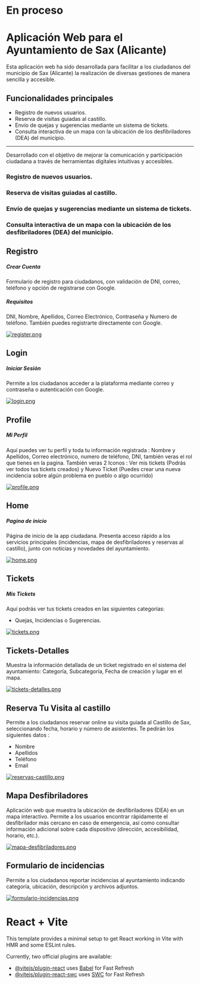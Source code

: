 # En proceso
# Aplicación Web para el Ayuntamiento de Sax (Alicante)

Esta aplicación web ha sido desarrollada para facilitar a los ciudadanos del municipio de Sax (Alicante) la realización de diversas gestiones de manera sencilla y accesible.

## Funcionalidades principales

- Registro de nuevos usuarios.  
- Reserva de visitas guiadas al castillo.  
- Envío de quejas y sugerencias mediante un sistema de tickets.  
- Consulta interactiva de un mapa con la ubicación de los desfibriladores (DEA) del municipio.

---

Desarrollado con el objetivo de mejorar la comunicación y participación ciudadana a través de herramientas digitales intuitivas y accesibles.

### Registro de nuevos usuarios.

### Reserva de visitas guiadas al castillo.

### Envío de quejas y sugerencias mediante un sistema de tickets.

### Consulta interactiva de un mapa con la ubicación de los desfibriladores (DEA) del municipio.

## Registro

##### Crear Cuenta
Formulario de registro para ciudadanos, con validación de DNI, correo, teléfono y opción de registrarse con Google.

##### Requisitos 
DNI, Nombre, Apellidos, Correo Electrónico, Contraseña y Numero de teléfono.
También puedes registrarte directamente con Google.

[![register.png](https://i.postimg.cc/G2VMv4LH/register.png)](https://postimg.cc/phQYHXnH)

## Login
##### Iniciar Sesión
Permite a los ciudadanos acceder a la plataforma mediante correo y contraseña o autenticación con Google.

[![login.png](https://i.postimg.cc/CM9tqQ5m/login.png)](https://postimg.cc/fkjB45x9)

## Profile
##### Mi Perfil
Aquí puedes ver tu perfil y toda tu información registrada : Nombre y Apellidos, Correo electrónico, numero de teléfono, DNI, también veras el rol que tienes en la pagina.
También veras 2 Iconos : Ver mis tickets (Podrás ver todos tus tickets creados) y Nuevo Ticket (Puedes crear una nueva incidencia sobre algún problema en pueblo o algo ocurrido)

[![profile.png](https://i.postimg.cc/wMsssvMx/profile.png)](https://postimg.cc/CnSK3wb9)

## Home
##### Pagina de inicio
Página de inicio de la app ciudadana. Presenta acceso rápido a los servicios principales (incidencias, mapa de desfibriladores y reservas al castillo), junto con noticias y novedades del ayuntamiento.

[![home.png](https://i.postimg.cc/y80kHtg5/home.png)](https://postimg.cc/gxkYyMKq)

## Tickets
##### Mis Tickets 
Aquí podrás ver tus tickets creados en las siguientes categorías: 
- Quejas, Incidencias o Sugerencias.

[![tickets.png](https://i.postimg.cc/cLnbhMg0/tickets.png)](https://postimg.cc/mPTj29y5)

## Tickets-Detalles
Muestra la información detallada de un ticket registrado en el sistema del ayuntamiento: Categoría, Subcategoría, Fecha de creación y lugar en el mapa.

[![tickets-detalles.png](https://i.postimg.cc/8zyKHKwF/tickets-detalles.png)](https://postimg.cc/TKDJ2czG)

## Reserva Tu Visita al castillo
Permite a los ciudadanos reservar online su visita guiada al Castillo de Sax, seleccionando fecha, horario y número de asistentes.
Te pedirán los siguientes datos :
- Nombre 
- Apellidos
- Teléfono
- Email

[![reservas-castillo.png](https://i.postimg.cc/0jfFq8Gn/reservas-castillo.png)](https://postimg.cc/N2Kp6vz2)

## Mapa Desfibriladores
Aplicación web que muestra la ubicación de desfibriladores (DEA) en un mapa interactivo. Permite a los usuarios encontrar rápidamente el desfibrilador más cercano en caso de emergencia, así como consultar información adicional sobre cada dispositivo (dirección, accesibilidad, horario, etc.).

[![mapa-desfibriladores.png](https://i.postimg.cc/PJDfbVDY/mapa-desfibriladores.png)](https://postimg.cc/649Nt0Yp)

## Formulario de incidencias
Permite a los ciudadanos reportar incidencias al ayuntamiento indicando categoría, ubicación, descripción y archivos adjuntos.

[![formulario-incidencias.png](https://i.postimg.cc/Yqgfjpvq/formulario-incidencias.png)](https://postimg.cc/ZCbyMzP1)




# React + Vite

This template provides a minimal setup to get React working in Vite with HMR and some ESLint rules.

Currently, two official plugins are available:

- [@vitejs/plugin-react](https://github.com/vitejs/vite-plugin-react/blob/main/packages/plugin-react/README.md) uses [Babel](https://babeljs.io/) for Fast Refresh
- [@vitejs/plugin-react-swc](https://github.com/vitejs/vite-plugin-react-swc) uses [SWC](https://swc.rs/) for Fast Refresh